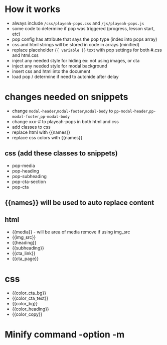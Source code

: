 

# How it works
* always include `/css/playeah-pops.css` and `/js/playeah-pops.js`
* some code to determine if pop was triggered (progress, lesson start, etc)
* pop config has attribute that says the pop type (index into pops array)
* css and html strings will be stored in code in arrays (minified)
* replace placeholder `{{ variable }}` text with pop settings for both #.css and html.css
* inject any needed style for hiding ex: not using images, or cta
* inject any needed style for modal background
* insert css and html into the document
* load pop / determine if need to autohide after delay

# changes needed on snippets
* change `modal-header`,`modal-footer`,`modal-body` to `pp-modal-header`,`pp-modal-footer`,`pp-modal-body`
* change xxx-# to playeah-pops in both html and css
* add classes to css
* replace html with {{names}}
* replace css colors with {{names}}

## css (add these classes to snippets)
* pop-media
* pop-heading
* pop-subheading
* pop-cta-section
* pop-cta

## {{names}} will be used to auto replace content

## html
* {{media}} - will be area of media remove if using img_src
* {{img_src}}
* {{heading}}
* {{subheading}}
* {{cta_link}}
* {{cta_page}}


# css
* {{color_cta_bg}}
* {{color_cta_text}}
* {{color_bg}}
* {{color_heading}}
* {{color_copy}}

# Minify command -option -m




